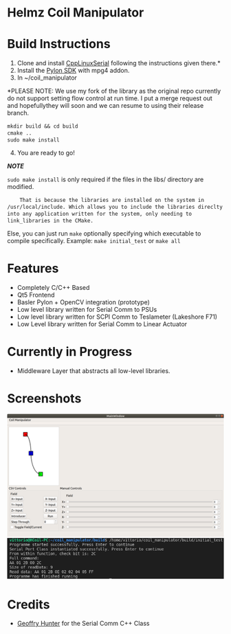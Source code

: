 # Helmz Coil Manipulator

# Build Instructions
1. Clone and install [CppLinuxSerial](https://github.com/VFrancescon/CppLinuxSerial) following the instructions given there.*
2. Install the [Pylon SDK](https://www.baslerweb.com/en/sales-support/downloads/software-downloads/) with mpg4 addon.
3. In ~/coil_manipulator


\*PLEASE NOTE:
We use my fork of the library as the original repo currently do not support setting flow control at run time.
I put a merge request out and hopefullythey will soon and we can resume to using their release branch.
```
mkdir build && cd build
cmake ..
sudo make install
```
4. You are ready to go!

***NOTE***

`sudo make install` is only required if the files in the libs/ directory are modified.

        That is because the libraries are installed on the system in /usr/local/include. Which allows you to include the libraries direclty into any application written for the system, only needing to link_libraries in the CMake.

Else, you can just run `make` optionally specifying which executable to compile specifically.
Example: `make initial_test` or `make all`

# Features
* Completely C/C++ Based
* Qt5 Frontend
* Basler Pylon + OpenCV integration (prototype)
* Low level library written for Serial Comm to PSUs
* Low level library written for SCPI Comm to Teslameter (Lakeshore F71)
* Low Level library written for Serial Comm to Linear Actuator

# Currently in Progress
* Middleware Layer that abstracts all low-level libraries.

# Screenshots
![GUI_Alpha3](images/frontend_alpha3.png)
![Serial_Comm](images/FirstSerialSuccess.png)
# Credits
* [Geoffry Hunter](https://github.com/gbmhunter/CppLinuxSerial) for the Serial Comm C++ Class
